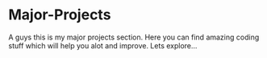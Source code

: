 # Major-Projects

A guys this is my major projects section. Here you can find amazing coding stuff which will help you alot and improve. Lets explore...
